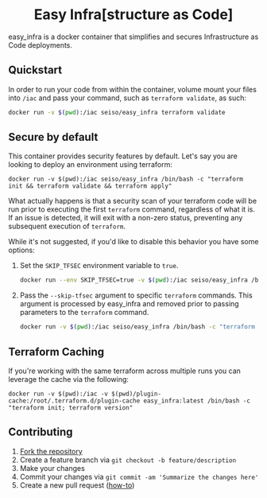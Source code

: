 <h1 align="center">Easy Infra[structure as Code]</h1>

easy_infra is a docker container that simplifies and secures Infrastructure as Code deployments.

## Quickstart
In order to run your code from within the container, volume mount your files into `/iac` and pass your command, such as `terraform validate`, as such:
```bash
docker run -v $(pwd):/iac seiso/easy_infra terraform validate
```

## Secure by default
This container provides security features by default.  Let's say you are looking to deploy an environment using terraform:
```
docker run -v $(pwd):/iac seiso/easy_infra /bin/bash -c "terraform init && terraform validate && terraform apply"
```
What actually happens is that a security scan of your terraform code will be run prior to executing the first `terraform` command, regardless of what it is.  If an issue is detected, it will exit with a non-zero status, preventing any subsequent execution of `terraform`.

While it's not suggested, if you'd like to disable this behavior you have some options:
1. Set the `SKIP_TFSEC` environment variable to `true`.
    ```bash
    docker run --env SKIP_TFSEC=true -v $(pwd):/iac seiso/easy_infra /bin/bash -c "terraform init && terraform validate && terraform apply"
    ```
1. Pass the `--skip-tfsec` argument to specific `terraform` commands.  This argument is processed by easy_infra and removed prior to passing parameters to the `terraform` command.
    ```bash
    docker run -v $(pwd):/iac seiso/easy_infra /bin/bash -c "terraform --skip-tfsec init && terraform --skip-tfsec validate && terraform --skip-tfsec apply"
    ```

## Terraform Caching
If you're working with the same terraform across multiple runs you can leverage the cache via the following:
```
docker run -v $(pwd):/iac -v $(pwd)/plugin-cache:/root/.terraform.d/plugin-cache easy_infra:latest /bin/bash -c "terraform init; terraform version"
```

## Contributing
1. [Fork the repository](https://github.com/SeisoLLC/easy_infra/fork)
1. Create a feature branch via `git checkout -b feature/description`
1. Make your changes
1. Commit your changes via `git commit -am 'Summarize the changes here'`
1. Create a new pull request ([how-to](https://help.github.com/articles/creating-a-pull-request/))
